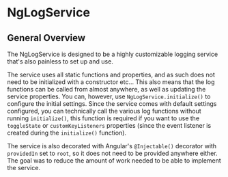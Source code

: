# NgLogService


## General Overview

The NgLogService is designed to be a highly customizable logging service that's also 
painless to set up and use.

The service uses all static functions and properties, and as such does not need to be 
initialized with a constructor etc... This also means that the log functions can be 
called from almost anywhere, as well as updating the service properties. You can, however,
use `NgLogService.initialize()` to configure the initial settings. Since the service comes
with default settings configured, you can technically call the various log functions 
without running `initialize()`, this function is required if you want to use the `toggleState`
or `customKeyListeners` properties (since the event listener is created during the 
`initialize()` function).

The service is also decorated with Angular's `@Injectable()` decorator with `providedIn` set to 
`root`, so it does not need to be provided anywhere either. The goal was to reduce the amount 
of work needed to be able to implement the service.